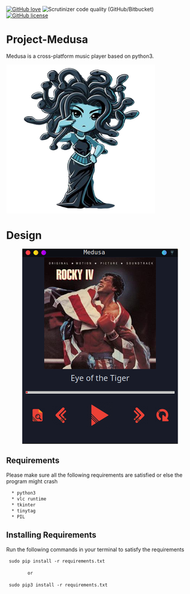 <a href="https://github.com/DumbSec/Project-Medusa"><img alt="GitHub love" src="https://img.shields.io/badge/Love-100%25-red?style=social&logo=github&logoColor=red"></a>   <img alt="Scrutinizer code quality (GitHub/Bitbucket)" src="https://scrutinizer-ci.com/g/DumbSec/Project-Medusa/badges/quality-score.png?b=master">   <a href="https://github.com/DumbSec/Project-Medusa/blob/master/LICENSE"><img alt="GitHub license" src="https://img.shields.io/github/license/DumbSec/Project-Medusa"></a>
# Project-Medusa 
Medusa is a cross-platform music player based on python3.

![](icon.png)

# Design

<p align="center">
  <img src="https://github.com/BatSec/Project-Medusa/blob/master/medusa.png">
</p>

## Requirements
Please make sure all the following requirements are satisfied or else the program might crash

      * python3
      * vlc runtime
      * tkinter
      * tinytag
      * PIL

## Installing Requirements
Run the following commands in your terminal to satisfy the requirements

     sudo pip install -r requirements.txt
		  
		    or 

     sudo pip3 install -r requirements.txt

